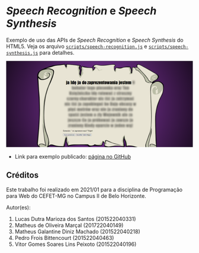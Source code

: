 # _Speech Recognition_ e _Speech Synthesis_ 

Exemplo de uso das APIs de _Speech Recognition_ e _Speech Synthesis_ do HTML5. Veja os arquivo [`scripts/speech-recognition.js`][js1] e [`scripts/speech-synthesis.js`][js2] para detalhes.

![Página indicando para o usuário ler a palavra a ser reconhecida e botão para ler a mesma palavra pro usuário](imgs/screenshot.png)

- Link para exemplo publicado: [página no GitHub][vivo]


## Créditos

Este trabalho foi realizado em 2021/01 para a disciplina de Programação para Web do CEFET-MG no Campus II de Belo Horizonte.

Autor(es):

1. Lucas Dutra Marioza dos Santos (201522040331)
2. Matheus de Oliveira Marçal (201722040149)
3. Matheus Galantine Diniz Machado (201522040218)
4. Pedro Frois Bittencourt (201522040463)
4. Vitor Gomes Soares Lins Peixoto (201522040196)


[vivo]: https://fegemo.github.io/cefet-web-weblot/apis/speech-recognition-e-speech-synthesis/

[js1]: scripts/speech-recognition.js
[js2]: scripts/speech-synthesis.js
[vivo]: https://fegemo.github.io/cefet-web-weblot/apis/drag-and-drop/
